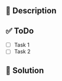 ## 📄 Description
<!---FROM THE ISSUE Description of the issue/bug/feature to work in.-->
## ✅ ToDo
<!---
  Expected tasks to do to solve the issue/bug/feature, modified from the
  issue if needed.
-->
- [ ] Task 1
- [ ] Task 2

## 🚀 Solution
<!---Detailed explanation on how it was solved and other comments.-->
